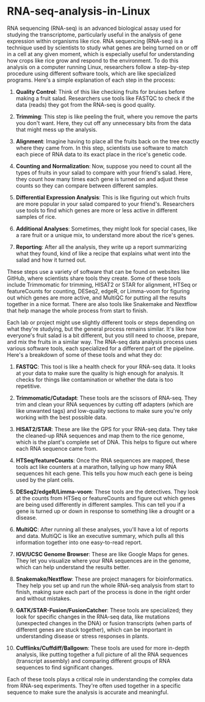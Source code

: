 # RNA-seq-analysis-in-Linux
RNA sequencing (RNA-seq) is an advanced biological assay used for studying the transcriptome, particularly useful in the analysis of gene expression within organisms like rice. 
RNA sequencing (RNA-seq) is a technique used by scientists to study what genes are being turned on or off in a cell at any given moment, which is especially useful for understanding how crops like rice grow and respond to the environment. To do this analysis on a computer running Linux, researchers follow a step-by-step procedure using different software tools, which are like specialized programs. Here's a simple explanation of each step in the process:

1. **Quality Control**: Think of this like checking fruits for bruises before making a fruit salad. Researchers use tools like FASTQC to check if the data (reads) they got from the RNA-seq is good quality.

2. **Trimming**: This step is like peeling the fruit, where you remove the parts you don't want. Here, they cut off any unnecessary bits from the data that might mess up the analysis.

3. **Alignment**: Imagine having to place all the fruits back on the tree exactly where they came from. In this step, scientists use software to match each piece of RNA data to its exact place in the rice's genetic code.

4. **Counting and Normalization**: Now, suppose you need to count all the types of fruits in your salad to compare with your friend's salad. Here, they count how many times each gene is turned on and adjust these counts so they can compare between different samples.

5. **Differential Expression Analysis**: This is like figuring out which fruits are more popular in your salad compared to your friend's. Researchers use tools to find which genes are more or less active in different samples of rice.

6. **Additional Analyses**: Sometimes, they might look for special cases, like a rare fruit or a unique mix, to understand more about the rice's genes.

7. **Reporting**: After all the analysis, they write up a report summarizing what they found, kind of like a recipe that explains what went into the salad and how it turned out.

These steps use a variety of software that can be found on websites like GitHub, where scientists share tools they create. Some of these tools include Trimmomatic for trimming, HISAT2 or STAR for alignment, HTSeq or featureCounts for counting, DESeq2, edgeR, or Limma-voom for figuring out which genes are more active, and MultiQC for putting all the results together in a nice format. There are also tools like Snakemake and Nextflow that help manage the whole process from start to finish.

Each lab or project might use slightly different tools or steps depending on what they're studying, but the general process remains similar. It's like how everyone's fruit salad is a bit different, but you still need to choose, prepare, and mix the fruits in a similar way.
The RNA-seq data analysis process uses various software tools, each specialized for a different part of the pipeline. Here's a breakdown of some of these tools and what they do:

1. **FASTQC**: This tool is like a health check for your RNA-seq data. It looks at your data to make sure the quality is high enough for analysis. It checks for things like contamination or whether the data is too repetitive.

2. **Trimmomatic/Cutadapt**: These tools are the scissors of RNA-seq. They trim and clean your RNA sequences by cutting off adapters (which are like unwanted tags) and low-quality sections to make sure you're only working with the best possible data.

3. **HISAT2/STAR**: These are like the GPS for your RNA-seq data. They take the cleaned-up RNA sequences and map them to the rice genome, which is the plant's complete set of DNA. This helps to figure out where each RNA sequence came from.

4. **HTSeq/featureCounts**: Once the RNA sequences are mapped, these tools act like counters at a marathon, tallying up how many RNA sequences hit each gene. This tells you how much each gene is being used by the plant cells.

5. **DESeq2/edgeR/Limma-voom**: These tools are the detectives. They look at the counts from HTSeq or featureCounts and figure out which genes are being used differently in different samples. This can tell you if a gene is turned up or down in response to something like a drought or a disease.

6. **MultiQC**: After running all these analyses, you'll have a lot of reports and data. MultiQC is like an executive summary, which pulls all this information together into one easy-to-read report.

7. **IGV/UCSC Genome Browser**: These are like Google Maps for genes. They let you visualize where your RNA sequences are in the genome, which can help understand the results better.

8. **Snakemake/Nextflow**: These are project managers for bioinformatics. They help you set up and run the whole RNA-seq analysis from start to finish, making sure each part of the process is done in the right order and without mistakes.

9. **GATK/STAR-Fusion/FusionCatcher**: These tools are specialized; they look for specific changes in the RNA-seq data, like mutations (unexpected changes in the DNA) or fusion transcripts (when parts of different genes are stuck together), which can be important in understanding disease or stress responses in plants.

10. **Cufflinks/Cuffdiff/Ballgown**: These tools are used for more in-depth analysis, like putting together a full picture of all the RNA sequences (transcript assembly) and comparing different groups of RNA sequences to find significant changes.

Each of these tools plays a critical role in understanding the complex data from RNA-seq experiments. They're often used together in a specific sequence to make sure the analysis is accurate and meaningful.
